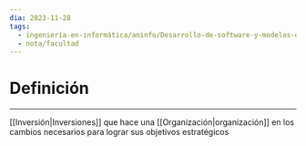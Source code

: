 ```yaml
---
dia: 2023-11-28
tags:
  - ingeniería-en-informática/aninfo/Desarrollo-de-software-y-modelos-de-proceso
  - nota/facultad
---
```

# Definición
---
[[Inversión|Inversiones]] que hace una [[Organización|organización]] en los cambios necesarios para lograr sus objetivos estratégicos